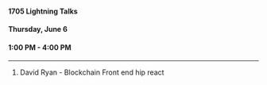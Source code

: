 #### 1705 Lightning Talks
#### Thursday, June 6
#### 1:00 PM - 4:00 PM

-----------------------------------------
1. David Ryan - Blockchain
                Front end hip
                react
